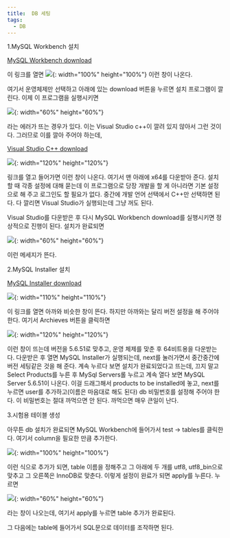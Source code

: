 ```yaml
---
title:  DB 세팅
tags:
  - DB
---
```


1.MySQL Workbench 설치

[MySQL Workbench download](https://dev.mysql.com/downloads/workbench/)

이 링크를 열면 
![](\image\db세팅3.png){: width="100%" height="100%"}
이런 창이 나온다.

여기서 운영체제만 선택하고 아래에 있는 download 버튼을 누르면 설치 프로그램이 깔린다. 이제 이 프로그램을 실행시키면

![](\image\db세팅6.png){: width="60%" height="60%"}

라는 에러가 뜨는 경우가 있다. 이는 Visual Studio c++이 깔려 있지 않아서 그런 것이다. 그러므로 이를 깔아 주어야 하는데,

[Visual Studio C++ download](https://docs.microsoft.com/ko-KR/cpp/windows/latest-supported-vc-redist?view=msvc-170)

![](\image\db세팅5.png){: width="120%" height="120%"}

링크를 열고 들어가면 이런 창이 나온다. 여기서 맨 아래에 x64를 다운받아 준다. 설치할 때 각종 설정에 대해 묻는데 이 프로그램으로 당장 개발을 할 게 아니라면 기본 설정으로 해 주고 로그인도 할 필요가 없다. 중간에 개발 언어 선택에서 C++만 선택하면 된다. 다 깔리면 Visual Studio가 실행되는데 그냥 꺼도 된다.

Visual Studio를 다운받은 후 다시 MySQL Workbench download를 실행시키면 정상적으로 진행이 된다. 설치가 완료되면

![](\image\db세팅1.png){: width="60%" height="60%"}

이런 메세지가 뜬다.

2.MySQL Installer 설치

[MySQL Installer download](https://dev.mysql.com/downloads/installer/)

![](\image\db세팅4.png){: width="110%" height="110%"}
 
이 링크를 열면 아까와 비슷한 창이 뜬다. 하지만 아까와는 달리 버전 설정을 해 주어야 한다. 여기서 Archieves 버튼을 클릭하면 

![](\image\db세팅8.png){: width="120%" height="120%"}

이런 창이 뜨는데 버전을 5.6.51로 맞추고, 운영 체제를 맞춘 후 64비트용을 다운받는다. 다운받은 후 열면 MySQL Installer가 실행되는데, next를 눌러가면서 중간중간에 버전 세팅같은 것을 해 준다. 계속 누르다 보면 설치가 완료되었다고 뜨는데, 끄지 말고 Select Products를 누른 후 MySql Servers롤 누르고 계속 열다 보면 MySQL Server 5.6.51이 나온다. 이걸 드래그해서 products to be installed에 놓고, next를 누르면 user를 추가하고(이름은 마음대로 해도 된다) db 비밀번호를 설정해 주어야 한다. 이 비밀번호는 절대 까먹으면 안 된다. 까먹으면 매우 큰일이 난다. 

3.시험용 테이블 생성

아무튼 db 설치가 완료되면 MySQL Workbench에 들어가서 test -> tables를 클릭한다. 여기서 column을 필요한 만큼 추가한다.

![](\image\db세팅9.png){: width="100%" height="100%"}

이런 식으로 추가가 되면, table 이름을 정해주고 그 아래에 두 개를 utf8, utf8_bin으로 맞추고 그 오른쪽은 InnoDB로 맞춘다. 이렇게 설정이 완료가 되면 apply를 누른다. 누르면 

![](\image\db세팅10.png){: width="60%" height="60%"}

라는 창이 나오는데, 여기서 apply를 누르면 table 추가가 완료된다.

그 다음에는 table에 들어가서 SQL문으로 데이터를 조작하면 된다.